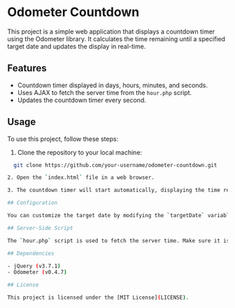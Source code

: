 # Odometer Countdown

This project is a simple web application that displays a countdown timer using the Odometer library. It calculates the time remaining until a specified target date and updates the display in real-time.

## Features

- Countdown timer displayed in days, hours, minutes, and seconds.
- Uses AJAX to fetch the server time from the `hour.php` script.
- Updates the countdown timer every second.

## Usage

To use this project, follow these steps:

1. Clone the repository to your local machine:

 ```sh
   git clone https://github.com/your-username/odometer-countdown.git

2. Open the `index.html` file in a web browser.

3. The countdown timer will start automatically, displaying the time remaining until the target date.

## Configuration

You can customize the target date by modifying the `targetDate` variable in the `index.html` file. By default, it is set to `"2024-04-11"`.

## Server-Side Script

The `hour.php` script is used to fetch the server time. Make sure it is hosted on a server that allows cross-origin requests (CORS).

## Dependencies

- jQuery (v3.7.1)
- Odometer (v0.4.7)

## License

This project is licensed under the [MIT License](LICENSE).
